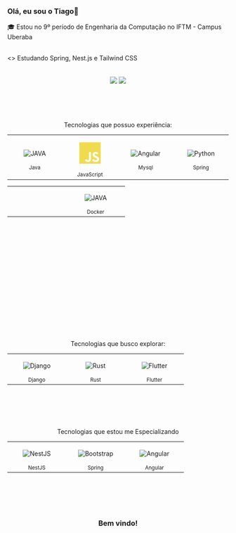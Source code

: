 ### Olá, eu sou o Tiago👋

🎓 Estou no 9º período de Engenharia da Computação no IFTM - Campus Uberaba 

<br>
<> Estudando Spring, Nest.js e Tailwind CSS 
  <br>
       <br>

<br>
<div align="center">
       <a href="https://www.instagram.com/tiagospagiari?igsh=aGt2czh6a241cGlq" target="_blank"><img
            src="https://img.shields.io/badge/-Instagram-%23E4405F?style=for-the-badge&logo=instagram&logoColor=white"
            target="_blank"></a>
       <a href="https://www.linkedin.com/in/tiagospagiari/" target="_blank"><img
            src="https://img.shields.io/badge/LinkedIn-0077B5?style=for-the-badge&logo=linkedin&logoColor=white"
            target="_blank"></a>
     
</div>
    
<br>
<br>

<br>
<br>
<div style="display: inline_block; margin-bottom: 14em;" align="center">
<p>Tecnologias que possuo experiência:</p>
<div>
  <table>
  <tr style="width=100%">
  
 <td align="center" width="120px">
    <p>
        <img align="center" alt="JAVA" height="50" width="auto"
            src="https://cdn.jsdelivr.net/gh/devicons/devicon/icons/java/java-original.svg">
    </p>
    <small>Java</small>
  </td>
  <td align="center" width="120px">
                        <p>
                            <img align="center" alt="JS" height="50" width="auto"
                                src="https://raw.githubusercontent.com/devicons/devicon/master/icons/javascript/javascript-plain.svg">
                        </p>
                        <small>JavaScript</small>
  </td>
  
 
 <td align="center" width="120px">
    <p>
        <img align="center" alt="Angular" height="35" width="auto"
            src="https://cdn.jsdelivr.net/gh/devicons/devicon/icons/mysql/mysql-original-wordmark.svg">
    </p>
    <small>Mysql</small>
  </td>
         <td align="center" width="120px">
    <p>
        <img align="center" alt="Python" height="35" width="auto"
           src="https://cdn.jsdelivr.net/gh/devicons/devicon/icons/spring/python-original.svg">
    </p>
    <small>Spring</small>
       </td>

 
  </table>
      
   <table>
  <tr style="width=100%">
 
   <td align="center" width="120px">
 
 

    
 <td align="center" width="120px">
    <p>
        <img align="center" alt="JAVA" height="50" width="auto"
          src="https://cdn.jsdelivr.net/gh/devicons/devicon/icons/docker/docker-original.svg">
    </p>
    <small>Docker</small>
  </td>
  
 
 

  </table>   
</div>
</div>
<br>
<br>
<div style="display: inline_block; margin-top: 50px;" align="center">
<p>Tecnologias que busco explorar:</p>
  <table>
  <tr style="width=100%">
   <td align="center" width="120px">
                        <p>
                            <img align="center" alt="Django" height="50" width="auto"
                                src="https://cdn.jsdelivr.net/npm/simple-icons@3.13.0/icons/django.svg" />
                        </p>
                        <small>Django</small>
                    </td>
  
 
  
  <td align="center" width="120px">
    <p>
  <img align="center" alt="Rust" height="35" width="auto"
      src="https://cdn.jsdelivr.net/npm/simple-icons@3.13.0/icons/rust.svg">
    </p>
    <small>Rust</small>
  </td>
  <td align="center" width="120px">
    <p>
  <img align="center" alt="Flutter" height="35" width="auto"
      src="https://cdn.jsdelivr.net/gh/devicons/devicon/icons/flutter/flutter-original.svg">
    </p>
    <small>Flutter</small>
  </td>
 
      
  </table>
</div>
</div>
<br>
<br>
<div style="display: inline_block; margin-top: 50px;" align="center">
<p>Tecnologias que estou me Especializando</p>
  <table>
  <tr style="width=100%">
  
  </td>
<td align="center" width="120px">
                        <p>
                            <img align="center" alt="NestJS" height="50" width="auto"
                                src="https://cdn.jsdelivr.net/npm/simple-icons@3.13.0/icons/nestjs.svg" />
                        </p>
                        <small>NestJS</small>
                    </td>
     <td align="center" width="120px">
    <p>
        <img align="center" alt="Bootstrap" height="35" width="auto"
           src="https://cdn.jsdelivr.net/gh/devicons/devicon/icons/spring/spring-original.svg">
    </p>
    <small>Spring</small>
  </td>

  <td align="center" width="120px">
    <p>
        <img align="center" alt="Angular" height="35" width="auto"
            src="https://cdn.jsdelivr.net/gh/devicons/devicon/icons/angularjs/angularjs-original.svg">
    </p>
    <small>Angular</small>
  </td>
      
  </tr>
 
      
  </table>
</div>
<br>
<br>

<br>
<br>

    

<h3 align="center">Bem vindo!</h3>
<p align="center">

</p>
</div>
